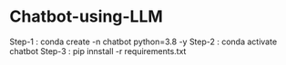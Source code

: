 # Chatbot-using-LLM

Step-1 : conda create -n chatbot python=3.8 -y
Step-2 : conda activate chatbot
Step-3 : pip innstall -r requirements.txt